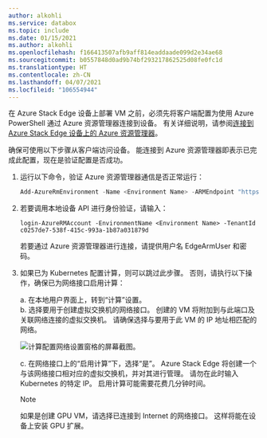 ```yaml
---
author: alkohli
ms.service: databox
ms.topic: include
ms.date: 01/15/2021
ms.author: alkohli
ms.openlocfilehash: f166413507afb9aff814eaddaade099d2e34ae68
ms.sourcegitcommit: b0557848d0ad9b74bf293217862525d08fe0fc1d
ms.translationtype: HT
ms.contentlocale: zh-CN
ms.lasthandoff: 04/07/2021
ms.locfileid: "106554944"
---
```

在 Azure Stack Edge 设备上部署 VM 之前，必须先将客户端配置为使用 Azure PowerShell 通过 Azure 资源管理器连接到设备。 有关详细说明，请参阅[连接到 Azure Stack Edge 设备上的 Azure 资源管理器](../articles/databox-online/azure-stack-edge-gpu-connect-resource-manager.md)。

确保可使用以下步骤从客户端访问设备。 能连接到 Azure 资源管理器即表示已完成此配置，现在是验证配置是否成功。 

1. 运行以下命令，验证 Azure 资源管理器通信是否正常运行：     

    ```powershell
    Add-AzureRmEnvironment -Name <Environment Name> -ARMEndpoint "https://management.<appliance name>.<DNSDomain>"
    ```

1. 若要调用本地设备 API 进行身份验证，请输入： 

    `login-AzureRMAccount -EnvironmentName <Environment Name> -TenantId c0257de7-538f-415c-993a-1b87a031879d`

    若要通过 Azure 资源管理器进行连接，请提供用户名 EdgeArmUser 和密码。

1. 如果已为 Kubernetes 配置计算，则可以跳过此步骤。 否则，请执行以下操作，确保已为网络接口启用计算： 

   a. 在本地用户界面上，转到“计算”设置。  
   b. 选择要用于创建虚拟交换机的网络接口。 创建的 VM 将附加到与此端口及关联网络连接的虚拟交换机。 请确保选择与要用于此 VM 的 IP 地址相匹配的网络。  

    ![计算配置网络设置窗格的屏幕截图。](../articles/databox-online/media/azure-stack-edge-gpu-deploy-virtual-machine-templates/enable-compute-setting.png)

   c. 在网络接口上的“启用计算”下，选择“是”。 Azure Stack Edge 将创建一个与该网络接口相对应的虚拟交换机，并对其进行管理。 请勿在此时输入 Kubernetes 的特定 IP。 启用计算可能需要花费几分钟时间。

    > [!NOTE]
    > 如果是创建 GPU VM，请选择已连接到 Internet 的网络接口。 这样将能在设备上安装 GPU 扩展。